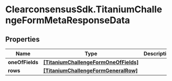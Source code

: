 # ClearconsensusSdk.TitaniumChallengeFormMetaResponseData

## Properties

Name | Type | Description | Notes
------------ | ------------- | ------------- | -------------
**oneOfFields** | [**[TitaniumChallengeFormOneOfFields]**](TitaniumChallengeFormOneOfFields.md) |  | [optional] 
**rows** | [**[TitaniumChallengeFormGeneralRow]**](TitaniumChallengeFormGeneralRow.md) |  | [optional] 



